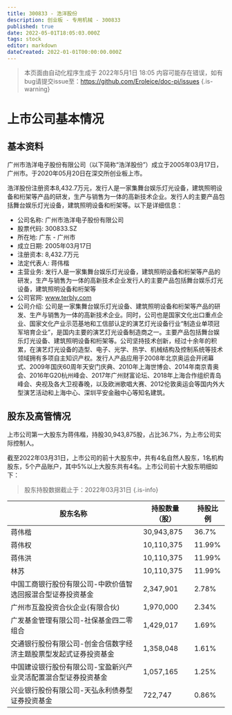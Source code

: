 ```yaml
---
title: 300833 - 浩洋股份
description: 创业板 - 专用机械 - 300833
published: true
date: 2022-05-01T18:05:03.000Z
tags: stock
editor: markdown
dateCreated: 2022-01-01T00:00:00.000Z
---
```


> 本页面由自动化程序生成于 2022年5月1日 18:05
> 内容可能存在错误，如有bug请提交issue至：https://github.com/Eroleice/doc-pi/issues
{.is-warning}

# 上市公司基本情况

## 基本资料

广州市浩洋电子股份有限公司（以下简称“浩洋股份”）成立于2005年03月17日，广州市。于2020年05月20日在深交所创业板上市。

浩洋股份注册资本8,432.7万元，发行人是一家集舞台娱乐灯光设备，建筑照明设备和桁架等产品的研发，生产与销售为一体的高新技术企业。发行人的主要产品包括舞台娱乐灯光设备，建筑照明设备和桁架等。以下是详细信息：

- 公司名称: 广州市浩洋电子股份有限公司
- 股票代码: 300833.SZ
- 所在地: 广东 - 广州市
- 成立日期: 2005年03月17日
- 注册资本: 8,432.7万元
- 法定代表人: 蒋伟楷
- 主营业务: 发行人是一家集舞台娱乐灯光设备，建筑照明设备和桁架等产品的研发，生产与销售为一体的高新技术企业发行人的主要产品包括舞台娱乐灯光设备，建筑照明设备和桁架等
- 公司官网: www.terbly.com
- 公司介绍: 公司是一家集舞台娱乐灯光设备、建筑照明设备和桁架等产品的研发、生产与销售为一体的高新技术企业。同时，公司也是国家文化出口重点企业、国家文化产业示范基地和工信部认定的演艺灯光设备行业“制造业单项冠军培育企业”，是国内主要的演艺灯光设备制造商之一。主要产品包括舞台娱乐灯光设备、建筑照明设备和桁架等。公司坚持技术创新，经过十余年的积累，在演艺灯光设备的造型、电子、光学、热学、机械结构及控制系统等技术领域拥有多项自主知识产权。发行人产品应用于2008年北京奥运会开闭幕式、2009年国庆60周年天安门庆典、2010年上海世博会、2014年南京青奥会、2016年G20杭州峰会、2017年广州财富论坛、2018年上海合作组织青岛峰会、央视及各大卫视春晚，以及欧洲歌唱大赛、2012伦敦奥运会等国内外大型演艺活动和上海中心、深圳平安金融中心等知名建筑。


## 股东及高管情况

上市公司第一大股东为蒋伟楷，持股30,943,875股，占比36.7%，为上市公司实际控制人。

截至2022年03月31日，上市公司的前十大股东中，共有4名自然人股东，1名机构股东，5个产品账户，其中5%以上大股东共有4名。上市公司前十大股东明细如下：

> 股东持股数据截止于：2022年03月31日
{.is-info}

| 股东名称 | 持股数量（股） | 持股比例 |
| --- | --- | --- |
| 蒋伟楷 | 30,943,875 | 36.7% |
| 蒋伟权 | 10,110,375 | 11.99% |
| 蒋伟洪 | 10,110,375 | 11.99% |
| 林苏 | 10,110,375 | 11.99% |
| 中国工商银行股份有限公司-中欧价值智选回报混合型证券投资基金 | 2,347,901 | 2.78% |
| 广州市互盈投资合伙企业(有限合伙) | 1,970,000 | 2.34% |
| 广发基金管理有限公司-社保基金四二零组合 | 1,429,017 | 1.69% |
| 交通银行股份有限公司-创金合信数字经济主题股票型发起式证券投资基金 | 1,358,048 | 1.61% |
| 中国建设银行股份有限公司-宝盈新兴产业灵活配置混合型证券投资基金 | 1,057,165 | 1.25% |
| 兴业银行股份有限公司-天弘永利债券型证券投资基金 | 722,747 | 0.86% |




